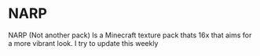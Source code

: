 # NARP
NARP (Not another pack) Is a Minecraft texture pack thats 16x that aims for a more vibrant look. I try to update this weekly

